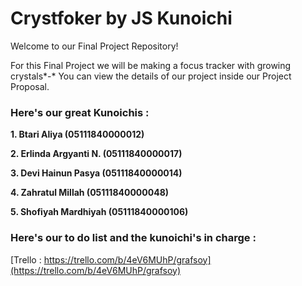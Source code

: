 # Crystfoker by JS Kunoichi
Welcome to our Final Project Repository! 

For this Final Project we will be making a focus tracker with growing crystals*-* You can view the details of our project inside our Project Proposal.

### Here's our great Kunoichis :
**1. Btari Aliya (05111840000012)**

**2. Erlinda Argyanti N. (05111840000017)**

**3. Devi Hainun Pasya (05111840000014)**

**4. Zahratul Millah (05111840000048)**

**5. Shofiyah Mardhiyah (05111840000106)**


### Here's our to do list and the kunoichi's in charge :
[Trello : https://trello.com/b/4eV6MUhP/grafsoy](https://trello.com/b/4eV6MUhP/grafsoy)
